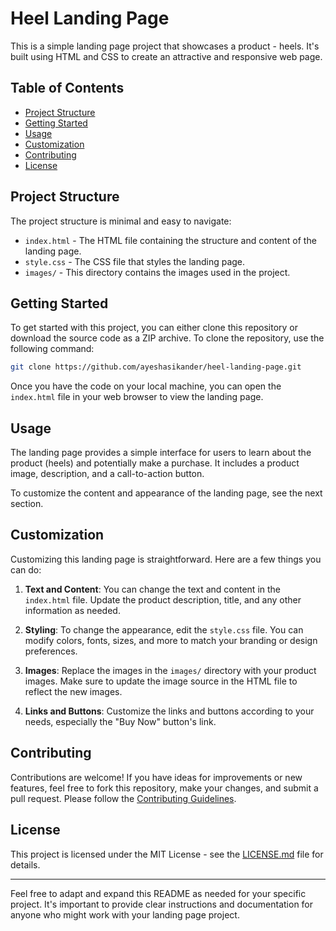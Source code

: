# Heel Landing Page

This is a simple landing page project that showcases a product - heels. It's built using HTML and CSS to create an attractive and responsive web page.

## Table of Contents

- [Project Structure](#project-structure)
- [Getting Started](#getting-started)
- [Usage](#usage)
- [Customization](#customization)
- [Contributing](#contributing)
- [License](#license)

## Project Structure

The project structure is minimal and easy to navigate:

- `index.html` - The HTML file containing the structure and content of the landing page.
- `style.css` - The CSS file that styles the landing page.
- `images/` - This directory contains the images used in the project.

## Getting Started

To get started with this project, you can either clone this repository or download the source code as a ZIP archive. To clone the repository, use the following command:

```bash
git clone https://github.com/ayeshasikander/heel-landing-page.git
```

Once you have the code on your local machine, you can open the `index.html` file in your web browser to view the landing page.

## Usage

The landing page provides a simple interface for users to learn about the product (heels) and potentially make a purchase. It includes a product image, description, and a call-to-action button.

To customize the content and appearance of the landing page, see the next section.

## Customization

Customizing this landing page is straightforward. Here are a few things you can do:

1. **Text and Content**: You can change the text and content in the `index.html` file. Update the product description, title, and any other information as needed.

2. **Styling**: To change the appearance, edit the `style.css` file. You can modify colors, fonts, sizes, and more to match your branding or design preferences.

3. **Images**: Replace the images in the `images/` directory with your product images. Make sure to update the image source in the HTML file to reflect the new images.

4. **Links and Buttons**: Customize the links and buttons according to your needs, especially the "Buy Now" button's link.

## Contributing

Contributions are welcome! If you have ideas for improvements or new features, feel free to fork this repository, make your changes, and submit a pull request. Please follow the [Contributing Guidelines](CONTRIBUTING.md).

## License

This project is licensed under the MIT License - see the [LICENSE.md](LICENSE.md) file for details.

---

Feel free to adapt and expand this README as needed for your specific project. It's important to provide clear instructions and documentation for anyone who might work with your landing page project.